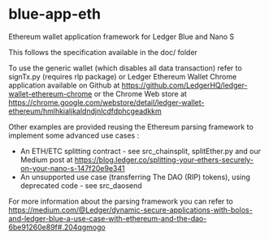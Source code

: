 # blue-app-eth
Ethereum wallet application framework for Ledger Blue and Nano S

This follows the specification available in the doc/ folder

To use the generic wallet (which disables all data transaction) refer to signTx.py (requires rlp package) or Ledger Ethereum Wallet Chrome application available on Github at https://github.com/LedgerHQ/ledger-wallet-ethereum-chrome or the Chrome Web store at https://chrome.google.com/webstore/detail/ledger-wallet-ethereum/hmlhkialjkaldndjnlcdfdphcgeadkkm 

Other examples are provided reusing the Ethereum parsing framework to implement some advanced use cases : 

  * An ETH/ETC splitting contract - see src_chainsplit, splitEther.py and our Medium post at https://blog.ledger.co/splitting-your-ethers-securely-on-your-nano-s-147f20e9e341
  * An unsupported use case (transferring The DAO (RIP) tokens), using deprecated code - see src_daosend 


For more information about the parsing framework you can refer to https://medium.com/@Ledger/dynamic-secure-applications-with-bolos-and-ledger-blue-a-use-case-with-ethereum-and-the-dao-6be91260e89f#.204qgmogo 

